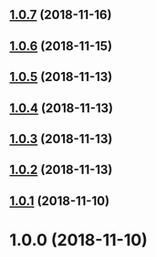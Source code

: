 ## [1.0.7](https://github.com/DRFR0ST/littera/compare/v1.0.0...v1.0.7) (2018-11-16)



## [1.0.6](https://github.com/DRFR0ST/littera/compare/v1.0.0...v1.0.6) (2018-11-15)



## [1.0.5](https://github.com/DRFR0ST/littera/compare/v1.0.0...v1.0.5) (2018-11-13)



## [1.0.4](https://github.com/DRFR0ST/littera/compare/v1.0.0...v1.0.4) (2018-11-13)



## [1.0.3](https://github.com/DRFR0ST/littera/compare/v1.0.0...v1.0.3) (2018-11-13)



## [1.0.2](https://github.com/DRFR0ST/littera/compare/v1.0.0...v1.0.2) (2018-11-13)



## [1.0.1](https://github.com/DRFR0ST/littera/compare/v1.0.0...v1.0.1) (2018-11-10)



# 1.0.0 (2018-11-10)




